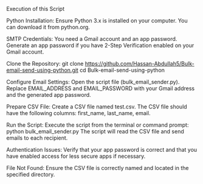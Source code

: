 Execution of this Script

Python Installation:
Ensure Python 3.x is installed on your computer. You can download it from python.org.

SMTP Credentials:
You need a Gmail account and an app password. Generate an app password if you have 2-Step Verification enabled on your Gmail account.

Clone the Repository:
git clone https://github.com/Hassan-Abdullah5/Bulk-email-send-using-python.git
cd Bulk-email-send-using-python

Configure Email Settings:
Open the script file (bulk_email_sender.py).
Replace EMAIL_ADDRESS and EMAIL_PASSWORD with your Gmail address and the generated app password.

Prepare CSV File:
Create a CSV file named test.csv.
The CSV file should have the following columns: first_name, last_name, email.

Run the Script:
Execute the script from the terminal or command prompt:
python bulk_email_sender.py
The script will read the CSV file and send emails to each recipient.

Authentication Issues:
Verify that your app password is correct and that you have enabled access for less secure apps if necessary.

File Not Found:
Ensure the CSV file is correctly named and located in the specified directory.
